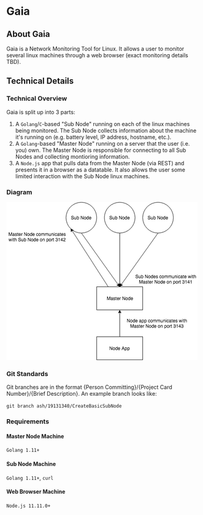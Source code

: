 # Gaia

## About Gaia
Gaia is a Network Monitoring Tool for Linux. It allows a user to monitor several linux machines through a web browser (exact monitoring details TBD).

## Technical Details
### Technical Overview
Gaia is split up into 3 parts:
1. A `Golang`/`C`-based "Sub Node" running on each of the linux machines being monitored. The Sub Node collects information about the machine it's running on (e.g. battery level, IP address, hostname, etc.).
2. A `Golang`-based "Master Node" running on a server that the user (i.e. you) own. The Master Node is responsible for connecting to all Sub Nodes and collecting montioring information.
3. A `Node.js` app that pulls data from the Master Node (via REST) and presents it in a browser as a datatable. It also allows the user some limited interaction with the Sub Node linux machines.

### Diagram
![alt text](https://raw.githubusercontent.com/itsamishra/Gaia/master/GaiaDiagram.png "Logo Title Text 1")

### Git Standards
Git branches are in the format {Person Committing}/{Project Card Number}/{Brief Description}. An example branch looks like:

`git branch ash/19131340/CreateBasicSubNode`

### Requirements
#### Master Node Machine
`Golang 1.11+`
#### Sub Node Machine
`Golang 1.11+`, `curl`
#### Web Browser Machine
`Node.js 11.11.0+`